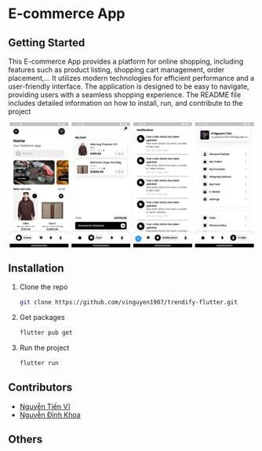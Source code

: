 # E-commerce App

## Getting Started
This E-commerce App provides a platform for online shopping, including features such as product listing, shopping cart management, order placement,... It utilizes modern technologies for efficient performance and a user-friendly interface. The application is designed to be easy to navigate, providing users with a seamless shopping experience. The README file includes detailed information on how to install, run, and contribute to the project

<div style="display: flex; justify-content: space-around;">
  <img src="assets/images/img_general_screenshot.png" style="width:24%">
  <img src="assets/images/img_cart_screenshot.png" style="width:24%">
  <img src="assets/images/img_notification_screenshot.png" style="width:24%">
  <img src="assets/images/img_profile_screenshot.png" style="width:24%">
</div>

## Installation
1. Clone the repo
   ```sh
   git clone https://github.com/vinguyen1907/trendify-flutter.git
   ```
2. Get packages
   ```sh
   flutter pub get
   ```
4. Run the project
   ```sh
   flutter run
   ```

## Contributors
* [Nguyễn Tiến Vĩ](https://github.com/vinguyen1907)
* [Nguyễn Đình Khoa](https://github.com/dkdeptrai)

## Others

